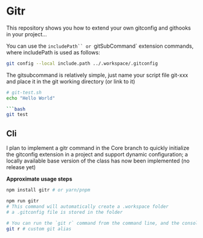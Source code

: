 # Gitr

This repository shows you how to extend your own gitconfig and githooks in your project...

You can use the `includePath`` or `gitSubCommand` extension commands, where includePath is used as follows:

```bash
git config --local include.path ../.workspace/.gitconfig
```
The gitsubcommand is relatively simple, just name your script file git-xxx and place it in the git working directory (or link to it)

```bash
# git-test.sh
echo "Hello World"
```

```bash
```bash
git test
```

## Cli
I plan to implement a gitr command in the Core branch to quickly initialize the gitconfig extension in a project and support dynamic configuration; a locally available base version of the class has now been implemented (no release yet)

**Approximate usage steps**
```bash
npm install gitr # or yarn/pnpm
```
```bash
npm run gitr
# This command will automatically create a .workspace folder
# a .gitconfig file is stored in the folder
```
```bash
# You can run the `git r` command from the command line, and the console will output an "gitr is runing..." prompt
git r # custom git alias
```